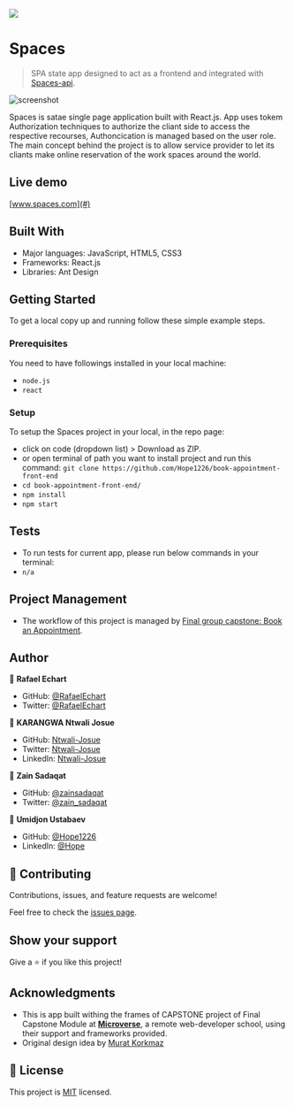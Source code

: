 ![](https://img.shields.io/badge/Microverse-blueviolet)

# Spaces

> SPA state app designed to act as a frontend and integrated with [Spaces-api](https://github.com/Hope1226/book-appointment-back-end).

![screenshot](./app-screen.png)

Spaces is satae single page application built with React.js. App uses tokem Authorization techniques to authorize the cliant side to access the respective recourses, Authoncication is managed based on the user role. The main concept behind the project is to allow service provider to let its cliants make online reservation of the work spaces around the world.

## Live demo
[www.spaces.com](#)

## Built With

- Major languages: JavaScript, HTML5, CSS3
- Frameworks: React.js
- Libraries: Ant Design

## Getting Started

To get a local copy up and running follow these simple example steps.

### Prerequisites

You need to have followings installed in your local machine:
- `node.js`
- `react`

### Setup

To setup the Spaces project in your local, in the repo page: 
- click on code (dropdown list) > Download as ZIP. 
- or open terminal of path you want to install project and run this command:
`git clone https://github.com/Hope1226/book-appointment-front-end`
- `cd book-appointment-front-end/`
- `npm install`
- `npm start`

## Tests
- To run tests for current app, please run below commands in your terminal:
- `n/a`

## Project Management
- The workflow of this project is managed by [Final group capstone: Book an Appointment](https://github.com/users/Hope1226/projects/1).

## Author

👤 **Rafael Echart**

- GitHub: [@RafaelEchart](https://github.com/rafaelechart)
- Twitter: [@RafaelEchart](https://twitter.com/rafaelechart)

👤 **KARANGWA Ntwali Josue**

- GitHub: [Ntwali-Josue](https://github.com/Ntwali-Josue)
- Twitter: [Ntwali-Josue](https://twitter.com/JosueNtwali)
- LinkedIn: [Ntwali-Josue](https://linkedin.com/in/karangwa)

👤 **Zain Sadaqat**

- GitHub: [@zainsadaqat ](https://github.com/zainsadaqat)
- Twitter: [@zain_sadaqat](https://twitter.com/zain_sadaqat)

👤 **Umidjon Ustabaev**

- GitHub: [@Hope1226](https://github.com/Hope1226)
- LinkedIn: [@Hope](https://www.linkedin.com/in/umidjon-ustabaev/)

## 🤝 Contributing

Contributions, issues, and feature requests are welcome!

Feel free to check the [issues page](https://github.com/Hope1226/book-appointment-front-end/issues).

## Show your support

Give a ⭐️ if you like this project!

## Acknowledgments

- This is app built withing the frames of CAPSTONE project of Final Capstone Module at **[Microverse](https://www.microverse.org/)**, a remote web-developer school, using their support and frameworks provided.<br>
- Original design idea by [Murat Korkmaz](https://www.behance.net/muratk)

## 📝 License

This project is [MIT](./MIT.md) licensed.